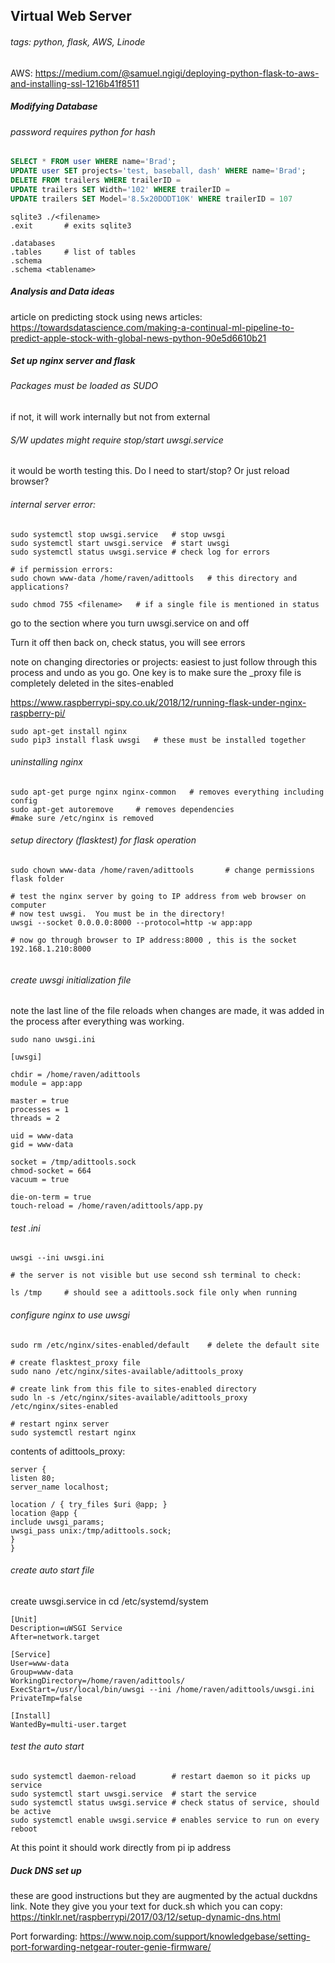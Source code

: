 ## Virtual Web Server

###### tags:  python, flask, AWS, Linode



AWS:  https://medium.com/@samuel.ngigi/deploying-python-flask-to-aws-and-installing-ssl-1216b41f8511

##### Modifying Database

###### password requires python for hash

```sql snippets
SELECT * FROM user WHERE name='Brad';
UPDATE user SET projects='test, baseball, dash' WHERE name='Brad';
DELETE FROM trailers WHERE trailerID =  
UPDATE trailers SET Width='102' WHERE trailerID =  
UPDATE trailers SET Model='8.5x20DODT10K' WHERE trailerID = 107 
```

```
sqlite3 ./<filename>
.exit		# exits sqlite3

.databases
.tables		# list of tables
.schema
.schema <tablename>
```



##### Analysis and Data ideas

article on predicting stock using news articles:  https://towardsdatascience.com/making-a-continual-ml-pipeline-to-predict-apple-stock-with-global-news-python-90e5d6610b21







##### Set up nginx server and flask

###### Packages must be loaded as SUDO

if not, it will work internally but not from external

###### S/W updates might require stop/start uwsgi.service

it would be worth testing this.  Do I need to start/stop?  Or just reload browser?

###### internal server error:

```
sudo systemctl stop uwsgi.service	# stop uwsgi
sudo systemctl start uwsgi.service 	# start uwsgi
sudo systemctl status uwsgi.service	# check log for errors

# if permission errors:
sudo chown www-data /home/raven/adittools	# this directory and applications?

sudo chmod 755 <filename>	# if a single file is mentioned in status

```



go to the section where you turn uwsgi.service on and off

Turn it off then back on, check status, you will see errors



note on changing directories or projects:  easiest to just follow through this process and undo as you go.  One key is to make sure the _proxy file is completely deleted in the sites-enabled

https://www.raspberrypi-spy.co.uk/2018/12/running-flask-under-nginx-raspberry-pi/

```install software
sudo apt-get install nginx
sudo pip3 install flask uwsgi	# these must be installed together

```

###### uninstalling nginx

```
sudo apt-get purge nginx nginx-common	# removes everything including config
sudo apt-get autoremove		# removes dependencies
#make sure /etc/nginx is removed
```





###### setup directory (flasktest) for flask operation

```
sudo chown www-data /home/raven/adittools		# change permissions flask folder

# test the nginx server by going to IP address from web browser on computer
# now test uwsgi.  You must be in the directory!
uwsgi --socket 0.0.0.0:8000 --protocol=http -w app:app

# now go through browser to IP address:8000 , this is the socket
192.168.1.210:8000


```

###### create uwsgi initialization file

note the last line of the file reloads when changes are made, it was added in the process after everything was working.

```
sudo nano uwsgi.ini
```

```
[uwsgi]

chdir = /home/raven/adittools
module = app:app

master = true
processes = 1
threads = 2

uid = www-data
gid = www-data

socket = /tmp/adittools.sock
chmod-socket = 664
vacuum = true

die-on-term = true
touch-reload = /home/raven/adittools/app.py
```

###### test .ini

```
uwsgi --ini uwsgi.ini

# the server is not visible but use second ssh terminal to check:

ls /tmp		# should see a adittools.sock file only when running

```

###### configure nginx to use uwsgi

```
sudo rm /etc/nginx/sites-enabled/default	# delete the default site

# create flasktest_proxy file
sudo nano /etc/nginx/sites-available/adittools_proxy

# create link from this file to sites-enabled directory
sudo ln -s /etc/nginx/sites-available/adittools_proxy /etc/nginx/sites-enabled

# restart nginx server
sudo systemctl restart nginx
```

contents of adittools_proxy:

```
server {
listen 80;
server_name localhost;

location / { try_files $uri @app; }
location @app {
include uwsgi_params;
uwsgi_pass unix:/tmp/adittools.sock;
}
}
```

###### create auto start file

create uwsgi.service in cd /etc/systemd/system

```
[Unit]
Description=uWSGI Service
After=network.target

[Service]
User=www-data
Group=www-data
WorkingDirectory=/home/raven/adittools/
ExecStart=/usr/local/bin/uwsgi --ini /home/raven/adittools/uwsgi.ini
PrivateTmp=false

[Install]
WantedBy=multi-user.target
```



###### test the auto start

```
sudo systemctl daemon-reload		# restart daemon so it picks up service
sudo systemctl start uwsgi.service	# start the service
sudo systemctl status uwsgi.service	# check status of service, should be active
sudo systemctl enable uwsgi.service # enables service to run on every reboot
```

At this point it should work directly from pi ip address

##### Duck DNS set up

these are good instructions but they are augmented by the actual duckdns link.  Note they give you your text for duck.sh which you can copy:  https://tinklr.net/raspberrypi/2017/03/12/setup-dynamic-dns.html

Port forwarding:  https://www.noip.com/support/knowledgebase/setting-port-forwarding-netgear-router-genie-firmware/

